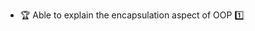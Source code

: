 * <span id="outcome-objects-encapsulation-one">:trophy: Able to explain the encapsulation aspect of OOP :one:</span>
